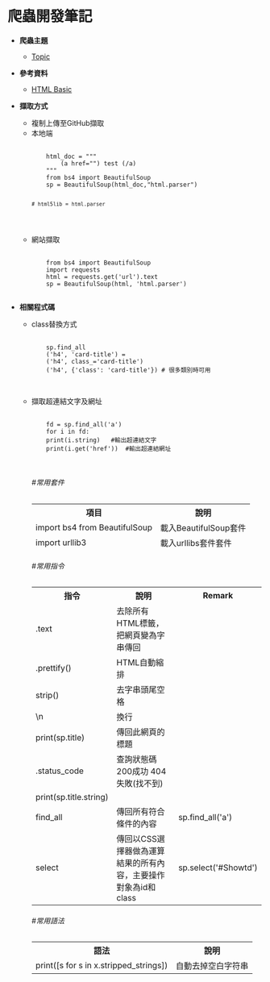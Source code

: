 # 爬蟲開發筆記

<ul>
  
  <li>
  <p><strong>爬蟲主題</strong></p>
  <ul>
  <li><a href="https://github.com/PYRF1215/NoteBook/tree/master/Crawler/Topic" rel="nofollow">Topic</a></li>       
  </ul>
  </li>
  
  

  <li>
  <p><strong>參考資料</strong></p>
  <ul>
  <li><a href="https://github.com/PYRF1215/NoteBook/tree/master/HTML">HTML Basic</a></li>
  </ul>
  </li>

  <li>
  <p><strong>擷取方式</strong></p>
  <ul>
  <li>複制上傳至GitHub擷取</li>
  <li>本地端 
  <pre>
  <code>
    html_doc = """
        (a href="") test (/a)
    """
    from bs4 import BeautifulSoup
    sp = BeautifulSoup(html_doc,"html.parser")

    # html5lib = html.parser
  </code></pre></li> 

  <li>網站擷取
  <pre>
  <code>
    from bs4 import BeautifulSoup
    import requests
    html = requests.get('url').text
    sp = BeautifulSoup(html, 'html.parser')
  </code></pre></li> 



</ul>    

  <li>
  <p><strong>相關程式碼</strong></p>
  <ul>

  <li>class替換方式
  <pre>
  <code>
    sp.find_all
    ('h4', 'card-title') = 
    ('h4', class_='card-title')
    ('h4', {'class': 'card-title'}) # 很多類別時可用
  </code>
  </pre></li> 

  <li>擷取超連結文字及網址
  <pre>
  <code>
    fd = sp.find_all('a')  
    for i in fd:  
    print(i.string)   #輸出超連結文字 
    print(i.get('href'))  #輸出超連結網址 
  </code>
  </pre></li> 






<h6>#常用套件</h6>
<table>
<thead>
<tr>
<th>項目</th>
<th align="center">說明</th>
</tr>  

<tr>
  <td>import bs4 from BeautifulSoup</td>
  <td>載入BeautifulSoup套件</td>
</tr> 

<tr>
  <td>import urllib3</td>
  <td>載入urllibs套件套件</td>
</tr> 


</tbody>
</table>
</thead>
<tbody>


<h6>#常用指令</h6>
<table>
<tbody>
<tr>
<th>指令</th>
<th>說明</th>
<th>Remark</th>
</tr>
<tr>
  <td>.text</td>
  <td>去除所有HTML標籤，把網頁變為字串傳回</td>
  <td></td>
</tr>  

<tr>
  <td>.prettify()</td>
  <td>HTML自動縮排</td>
  <td></td>
</tr>



<tr>
  <td>strip()</td>
  <td>去字串頭尾空格</td>
  <td></td>
</tr>

<tr>
  <td>\n</td>
  <td>換行</td>
  <td></td>
</tr>

<tr>
  <td>print(sp.title)</td>
  <td>傳回此網頁的標題</td>
  <td></td>
</tr>

<tr>
  <td>.status_code</td>
  <td>查詢狀態碼   200成功   404 失敗(找不到)</td>
  <td></td>
</tr> 


<tr>
  <td>print(sp.title.string)</td>
  <td></td>
  <td></td>
</tr> 


<tr>
  <td>find_all</td>
  <td>傳回所有符合條件的內容</td>
  <td>sp.find_all('a')</td>
</tr>

<tr>
  <td>select</td>
  <td>傳回以CSS選擇器做為運算結果的所有內容，主要操作對象為id和class</td>
  <td>sp.select('#Showtd')</td>

</tr>


</tbody>
</table>


<h6>#常用語法</h6>
<table>
<tbody>

<tr>
<th>語法</th>
<th>說明</th>
</tr>

<tr>
  <td>print([s for s in x.stripped_strings])</td>
  <td>自動去掉空白字符串</td>
</tr>


</tbody>
</table>
